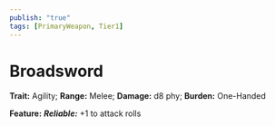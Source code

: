 ```yaml
---
publish: "true"
tags: [PrimaryWeapon, Tier1]
---
```

# Broadsword

**Trait:** Agility; **Range:** Melee; **Damage:** d8 phy; **Burden:** One-Handed

**Feature:** ***Reliable:*** +1 to attack rolls
